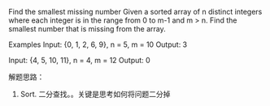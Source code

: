 Find the smallest missing number
Given a sorted array of n distinct integers where each integer is in the range from 0 to m-1 and m > n. Find the smallest number that is missing from the array.


Examples
Input: {0, 1, 2, 6, 9}, n = 5, m = 10
Output: 3




Input: {4, 5, 10, 11}, n = 4, m = 12
Output: 0


解题思路：
1. Sort. 二分查找。。关键是思考如何将问题二分掉
